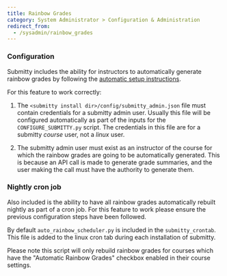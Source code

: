 ```yaml
---
title: Rainbow Grades
category: System Administrator > Configuration & Administration
redirect_from:
  - /sysadmin/rainbow_grades
---
```


### Configuration
Submitty includes the ability for instructors to automatically generate rainbow grades by following the 
[automatic setup instructions](/instructor/rainbow_grades/automatic_setup).
  
For this feature to work correctly:

1. The ```<submitty install dir>/config/submitty_admin.json``` file must contain credentials for a submitty admin user. 
Usually this file will be configured automatically as part of the inputs for the ```CONFIGURE_SUBMITTY.py``` script.  The 
credentials in this file are for a submitty *course* user, not a *linux* user.

1. The submitty admin user must exist as an instructor of the course for which the rainbow grades are going to be automatically
generated.  This is because an API call is made to generate grade summaries, and the user making the call must have the 
authority to generate them.

### Nightly cron job
Also included is the ability to have all rainbow grades automatically rebuilt nightly as part of a cron job.  For this 
feature to work please ensure the previous configuration steps have been followed.

By default ```auto_rainbow_scheduler.py``` is included in the ```submitty_crontab```.  This file is added to the linux 
cron tab during each installation of submitty.

Please note this script will only rebuild rainbow grades for courses which have the "Automatic Rainbow Grades" checkbox
enabled in their course settings.